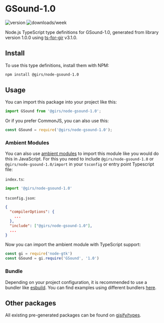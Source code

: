 
# GSound-1.0

![version](https://img.shields.io/npm/v/@girs/node-gsound-1.0)
![downloads/week](https://img.shields.io/npm/dw/@girs/node-gsound-1.0)


Node.js TypeScript type definitions for GSound-1.0, generated from library version 1.0.0 using [ts-for-gir](https://github.com/gjsify/ts-for-gir) v3.1.0.


## Install

To use this type definitions, install them with NPM:
```bash
npm install @girs/node-gsound-1.0
```

## Usage

You can import this package into your project like this:
```ts
import GSound from '@girs/node-gsound-1.0';
```

Or if you prefer CommonJS, you can also use this:
```ts
const GSound = require('@girs/node-gsound-1.0');
```

### Ambient Modules

You can also use [ambient modules](https://github.com/gjsify/ts-for-gir/tree/main/packages/cli#ambient-modules) to import this module like you would do this in JavaScript.
For this you need to include `@girs/node-gsound-1.0` or `@girs/node-gsound-1.0/import` in your `tsconfig` or entry point Typescript file:

`index.ts`:
```ts
import '@girs/node-gsound-1.0'
```

`tsconfig.json`:
```json
{
  "compilerOptions": {
    ...
  },
  "include": ["@girs/node-gsound-1.0"],
  ...
}
```

Now you can import the ambient module with TypeScript support: 

```ts
const gi = require('node-gtk')
const GSound = gi.require('GSound', '1.0')
```


### Bundle

Depending on your project configuration, it is recommended to use a bundler like [esbuild](https://esbuild.github.io/). You can find examples using different bundlers [here](https://github.com/gjsify/ts-for-gir/tree/main/examples).

## Other packages

All existing pre-generated packages can be found on [gjsify/types](https://github.com/gjsify/types).

